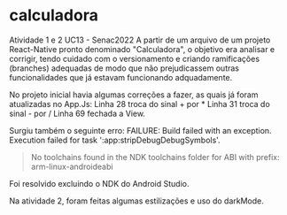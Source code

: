 # calculadora
Atividade 1 e 2 UC13 - Senac2022
A partir de um arquivo de um projeto React-Native pronto denominado "Calculadora", o objetivo era analisar e corrigir, tendo cuidado com o versionamento e criando ramificações (branches) adequadas de modo que não prejudicassem outras funcionalidades que já estavam funcionando adquadamente. 


No projeto inicial havia algumas correções a fazer, as quais já foram atualizadas no App.Js:
Linha 28 troca do sinal + por *
Linha 31 troca do sinal - por /
Linha 69 fechada a View.

Surgiu também o seguinte erro:
FAILURE: Build failed with an exception.
Execution failed for task ':app:stripDebugDebugSymbols'.
> No toolchains found in the NDK toolchains folder for ABI with prefix: arm-linux-androideabi

Foi resolvido excluindo o NDK do Android Studio.

Na atividade 2, foram feitas algumas estilizações e uso do darkMode.

